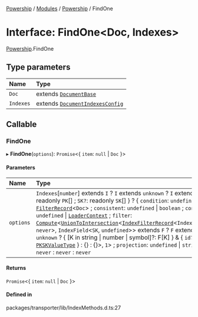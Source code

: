 [Powership](../README.md) / [Modules](../modules.md) / [Powership](../modules/Powership.md) / FindOne

# Interface: FindOne<Doc, Indexes\>

[Powership](../modules/Powership.md).FindOne

## Type parameters

| Name | Type |
| :------ | :------ |
| `Doc` | extends [`DocumentBase`](../modules/Powership.md#documentbase) |
| `Indexes` | extends [`DocumentIndexesConfig`](Powership.DocumentIndexesConfig.md) |

## Callable

### FindOne

▸ **FindOne**(`options`): `Promise`<{ `item`: ``null`` \| `Doc`  }\>

#### Parameters

| Name | Type |
| :------ | :------ |
| `options` | `Indexes`[`number`] extends `I` ? `I` extends `unknown` ? `I` extends { `PK`: readonly `PK`[] ; `SK?`: readonly `SK`[]  } ? { `condition`: `undefined` \| [`FilterRecord`](../modules/Powership.md#filterrecord)<`Doc`\> ; `consistent`: `undefined` \| `boolean` ; `context`: `undefined` \| [`LoaderContext`](../modules/Powership.md#loadercontext) ; `filter`: [`Compute`](../modules/Powership.TU.md#compute)<[`UnionToIntersection`](../modules/Powership.TU.md#uniontointersection)<[`IndexFilterRecord`](../modules/Powership.md#indexfilterrecord)<`IndexField`<`PK`, `never`\>, `IndexField`<`SK`, `undefined`\>\> extends `F` ? `F` extends `unknown` ? { [K in string \| number \| symbol]?: F[K] } & { `id?`: [`PKSKValueType`](../modules/Powership.md#pkskvaluetype)  } : {} : {}\>, ``1``\> ; `projection`: `undefined` \| `string`[]  } : `never` : `never` : `never` |

#### Returns

`Promise`<{ `item`: ``null`` \| `Doc`  }\>

#### Defined in

packages/transporter/lib/IndexMethods.d.ts:27
